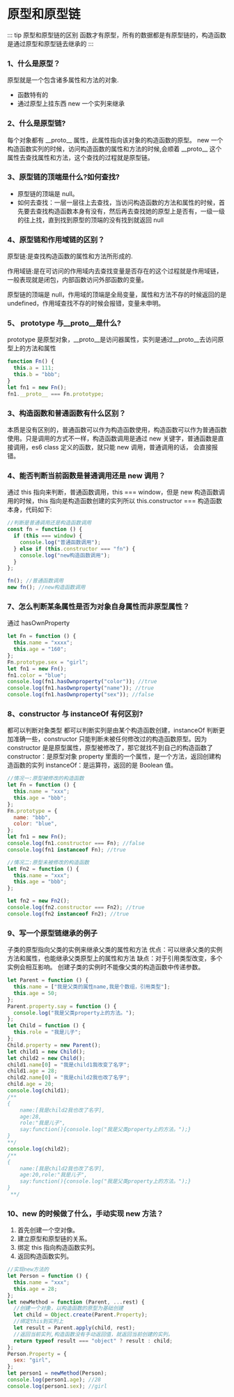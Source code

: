 # 原型和原型链
::: tip 原型和原型链的区别
函数才有原型，所有的数据都是有原型链的，构造函数是通过原型和原型链去继承的
:::

### 1、什么是原型？
原型就是一个包含诸多属性和方法的对象.
- 函数特有的
- 通过原型上挂东西 new 一个实列来继承


### 2、什么是原型链?
每个对象都有 \_\_proto\_\_ 属性，此属性指向该对象的构造函数的原型。 new 一个构造函数实列的时候，访问构造函数的属性和方法的时候,会顺着 \_\_proto\_\_ 这个属性去查找属性和方法，这个查找的过程就是原型链。 

### 3、原型链的顶端是什么?如何查找?
- 原型链的顶端是 null。
- 如何去查找：一层一层往上去查找，当访问构造函数的方法和属性的时候，首先要去查找构造函数本身有没有，然后再去查找她的原型上是否有，一级一级的往上找，直到找到原型的顶端的没有找到就返回 null

### 4、原型链和作用域链的区别？
原型链:是查找构造函数的属性和方法所形成的.

作用域链:是在可访问的作用域内去查找变量是否存在的这个过程就是作用域链，一般表现就是闭包，内部函数访问外部函数的变量。

原型链的顶端是 null，作用域的顶端是全局变量，属性和方法不存的时候返回的是 undefined，作用域查找不存的时候会报错，变量未申明。

### 5、 prototype 与__proto__是什么?
prototype 是原型对象，__proto__是访问器属性，实列是通过__proto__去访问原型上的方法和属性
```js
function Fn() {
  this.a = 111;
  this.b = "bbb";
}
let fn1 = new Fn();
fn1.__proto__ === Fn.prototype;
```

### 3、构造函数和普通函数有什么区别？

本质是没有区别的，普通函数可以作为构造函数使用，构造函数可以作为普通函数使用。只是调用的方式不一样，构造函数调用是通过 new 关键字，普通函数是直接调用，es6 class 定义的函数，就只能 new 调用，普通调用的话， 会直接报错。

### 4、能否判断当前函数是普通调用还是 new 调用？
通过 this 指向来判断，普通函数调用，this === window，但是 new 构造函数调用的时候，this 指向是构造函数创建的实列所以 this.constructor === 构造函数本身，代码如下:
```js
//判断是普通调用还是构造函数调用
const fn = function () {
  if (this === window) {
    console.log("普通函数调用");
  } else if (this.constructor === "fn") {
    console.log("new构造函数调用");
  }
};

fn(); //普通函数调用
new fn(); //new构造函数调用
```

### 7、怎么判断某条属性是否为对象自身属性而非原型属性？
通过 hasOwnProperty

```js
let Fn = function () {
  this.name = "xxxx";
  this.age = "160";
};
Fn.prototype.sex = "girl";
let fn1 = new Fn();
fn1.color = "blue";
console.log(fn1.hasOwnproperty("color")); //true
console.log(fn1.hasOwnproperty("name")); //true
console.log(fn1.hasOwnproperty("sex")); //false
```
### 8、constructor 与 instanceOf 有何区别?
都可以判断对象类型 都可以判断实列是由某个构造函数创建，instanceOf 判断更加准确一些，constructor 只能判断未被任何修改过的构造函数原型。因为 constructor 是是原型属性，原型被修改了，那它就找不到自己的构造函数了 constructor：是原型对象 property 里面的一个属性，是一个方法，返回创建构造函数的实列 instanceOf：是运算符，返回的是 Boolean 值。

```js
//情况一:原型被修改的构造函数
let Fn = function () {
  this.name = "xxx";
  this.age = "bbb";
};
Fn.prototype = {
  name: "bbb",
  color: "blue",
};
let fn1 = new Fn();
console.log(fn1.constructor === Fn); //false
console.log(fn1 instanceof Fn); //true

//情况二:原型未被修改的构造函数
let Fn2 = function () {
  this.name = "xxx";
  this.age = "bbb";
};

let fn2 = new Fn2();
console.log(fn2.constructor === Fn2); //true
console.log(fn2 instanceof Fn2); //true
```
### 9、写一个原型链继承的例子

子类的原型指向父类的实例来继承父类的属性和方法 优点：可以继承父类的实例方法和属性，也能继承父类原型上的属性和方法 缺点：对于引用类型改变，多个实例会相互影响。 创建子类的实例时不能像父类的构造函数中传递参数。

```js
let Parent = function () {
  this.name = ["我是父类的属性name,我是个数组，引用类型"];
  this.age = 50;
};
Parent.property.say = function () {
  console.log("我是父类property上的方法。");
};
let Child = function () {
  this.role = "我是儿子";
};
Child.property = new Parent();
let child1 = new Child();
let child2 = new Child();
child1.name[0] = "我是child1我改变了名字";
child1.age = 28;
child2.name[0] = "我是child2我也改了名字";
child.age = 20;
console.log(child1);
/** 
{
    name:[我是child2我也改了名字],
    age:28,
    role:"我是儿子",
    say:function(){console.log("我是父类property上的方法。");}
} 
**/
console.log(child2);
/** 
{
    name:[我是child2我也改了名字],
    age:20,role:"我是儿子",
    say:function(){console.log("我是父类property上的方法。");}
}
 **/
```

### 10、new 的时候做了什么，手动实现 new 方法？
1. 首先创建一个空对像。
2. 建立原型和原型链的关系。
3. 绑定 this 指向构造函数实列。
4. 返回构造函数实列。

```js
//实现new方法的
let Person = function () {
  this.name = "xxx";
  this.age = 28;
};
let newMethod = function (Parent, ...rest) {
  //创建一个对象，以构造函数的原型为基础创建
  let child = Object.create(Parent.Property);
  //绑定this到实列上
  let result = Parent.apply(child, rest);
  //返回当前实列,构造函数没有手动返回值，就返回当前创建的实列。
  return typeof result === "object" ? result : child;
};
Person.Property = {
  sex: "girl",
};
let person1 = newMethod(Person);
console.log(person1.age); //28
console.log(person1.sex); //girl
```